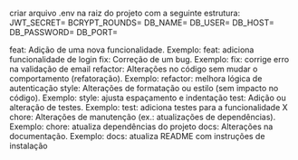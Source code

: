 criar arquivo .env na raiz do projeto com a seguinte estrutura: 
JWT_SECRET=
BCRYPT_ROUNDS=
DB_NAME=
DB_USER=
DB_HOST=
DB_PASSWORD=
DB_PORT=

feat: Adição de uma nova funcionalidade.
Exemplo: feat: adiciona funcionalidade de login
fix: Correção de um bug.
Exemplo: fix: corrige erro na validação de email
refactor: Alterações no código sem mudar o comportamento (refatoração).
Exemplo: refactor: melhora lógica de autenticação
style: Alterações de formatação ou estilo (sem impacto no código).
Exemplo: style: ajusta espaçamento e indentação
test: Adição ou alteração de testes.
Exemplo: test: adiciona testes para a funcionalidade X
chore: Alterações de manutenção (ex.: atualizações de dependências).
Exemplo: chore: atualiza dependências do projeto
docs: Alterações na documentação.
Exemplo: docs: atualiza README com instruções de instalação